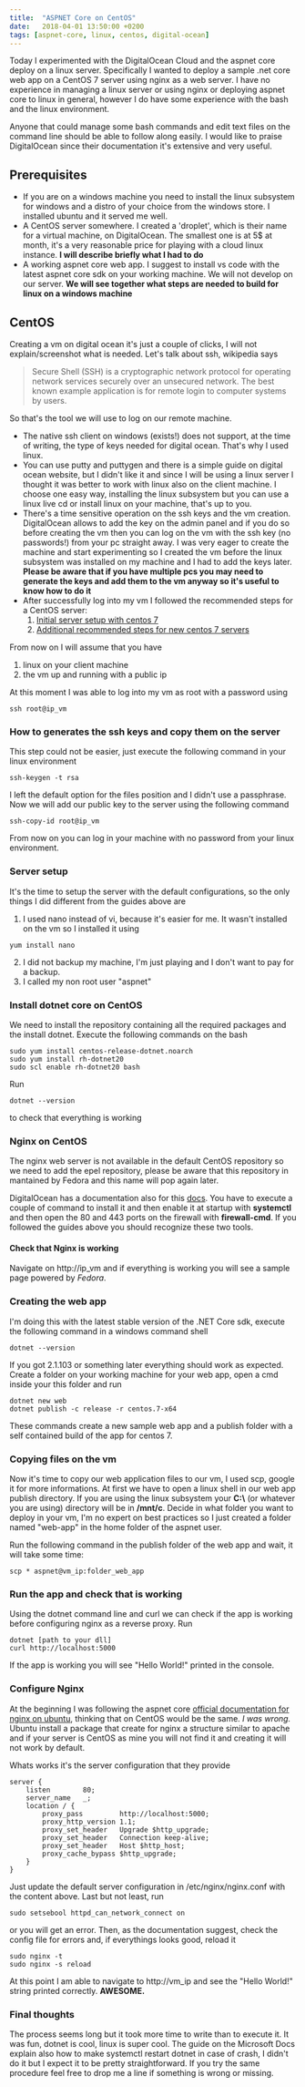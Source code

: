 ```yaml
---
title:  "ASPNET Core on CentOS"
date:   2018-04-01 13:50:00 +0200
tags: [aspnet-core, linux, centos, digital-ocean]
---
```

Today I experimented with the DigitalOcean Cloud and the aspnet core deploy on a linux server. Specifically I wanted to deploy a sample .net core web app on a CentOS 7 server using nginx as a web server. I have no experience in managing a linux server or using nginx or deploying aspnet core to linux in general, however I do have some experience with the bash and the linux environment. 

Anyone that could manage some bash commands and edit text files on the command line should be able to follow along easily. I would like to praise DigitalOcean since their documentation it's extensive and very useful.

## Prerequisites

* If you are on a windows machine you need to install the linux subsystem for windows and a distro of your choice from the windows store. I installed ubuntu and it served me well.
* A CentOS server somewhere. I created a 'droplet', which is their name for a virtual machine, on DigitalOcean. The smallest one is at 5$ at month, it's a very reasonable price for playing with a cloud linux instance. **I will describe briefly what I had to do**
* A working aspnet core web app. I suggest to install vs code with the latest aspnet core sdk on your working machine. We will not develop on our server. **We will see together what steps are needed to build for linux on a windows machine**

## CentOS

Creating a vm on digital ocean it's just a couple of clicks, I will not explain/screenshot what is needed. Let's talk about ssh, wikipedia says 

>Secure Shell (SSH) is a cryptographic network protocol for operating network services securely over an unsecured network. The best known example application is for remote login to computer systems by users.

So that's the tool we will use to log on our remote machine. 
* The native ssh client on windows (exists!) does not support, at the time of writing, the type of keys needed for digital ocean. That's why I used linux.
*  You can use putty and puttygen and there is a simple guide on digital ocean website, but I didn't like it and since I will be using a linux server I thought it was better to work with linux also on the client machine. I choose one easy way, installing the linux subsystem but you can use a linux live cd or install linux on your machine, that's up to you.
* There's a time sensitive operation on the ssh keys and the vm creation. DigitalOcean allows to add the key on the admin panel and if you do so before creating the vm then you can log on the vm with the ssh key (no passwords!) from your pc straight away. I was very eager to create the machine and start experimenting so I created the vm before the linux subsystem was installed on my machine and I had to add the keys later. **Please be aware that if you have multiple pcs you may need to generate the keys and add them to the vm anyway so it's useful to know how to do it**
* After successfully log into my vm I followed the recommended steps for a CentOS server:
    1. [Initial server setup with centos 7](https://www.digitalocean.com/community/tutorials/initial-server-setup-with-centos-7 "Initial server setup with centos 7") 
    2. [Additional recommended steps for new centos 7 servers](https://www.digitalocean.com/community/tutorials/additional-recommended-steps-for-new-centos-7-servers "Additional recommended steps for new centos 7 servers")

From now on I will assume that you have
1. linux on your client machine
2. the vm up and running with a public ip

At this moment I was able to log into my vm as root with a password using 
```
ssh root@ip_vm
```

### How to generates the ssh keys and copy them on the server
This step could not be easier, just execute the following command in your linux environment
```
ssh-keygen -t rsa
```
I left the default option for the files position and I didn't use a passphrase. Now we will add our public key to the server using the following command
```
ssh-copy-id root@ip_vm
```
From now on you can log in your machine with no password from your linux environment.

### Server setup

It's the time to setup the server with the default configurations, so the only things I did different from the guides above are
1. I used nano instead of vi, because it's easier for me. It wasn't installed on the vm so I installed it using
```
yum install nano
```
2. I did not backup my machine, I'm just playing and I don't want to pay for a backup.
3. I called my non root user "aspnet"

### Install dotnet core on CentOS
We need to install the repository containing all the required packages and the install dotnet. Execute the following commands on the bash

```
sudo yum install centos-release-dotnet.noarch
sudo yum install rh-dotnet20
sudo scl enable rh-dotnet20 bash
```
Run
```
dotnet --version
```
to check that everything is working

### Nginx on CentOS

The nginx web server is not available in the default CentOS repository so we need to add the epel repository, please be aware that this repository in mantained by Fedora and this name will pop again later.

DigitalOcean has a documentation also for this [docs](https://www.digitalocean.com/community/tutorials/how-to-install-nginx-on-centos-7). You have to execute a couple of command to install it and then enable it at startup with **systemctl** and then open the 80 and 443 ports on the firewall with **firewall-cmd**. If you followed the guides above you should recognize these two tools.

#### Check that Nginx is working

Navigate on http://ip_vm and if everything is working you will see a sample page powered by *Fedora*.

### Creating the web app

I'm doing this with the latest stable version of the .NET Core sdk, execute the following command in a windows command shell
```
dotnet --version
```
If you got 2.1.103 or something later everything should work as expected. Create a folder on your working machine for your web app, open a cmd inside your this folder and run
```
dotnet new web
dotnet publish -c release -r centos.7-x64
```
These commands create a new sample web app and a publish folder with a self contained build of the app for centos 7.

### Copying files on the vm

Now it's time to copy our web application files to our vm, I used scp, google it for more informations. At first we have to open a linux shell in our web app publish directory. If you are using the linux subsystem your **C:\\** (or whatever you are using) directory will be in **/mnt/c**. Decide in what folder you want to deploy in your vm, I'm no expert on best practices so I just created a folder named "web-app" in the home folder of the aspnet user.

Run the following command in the publish folder of the web app and wait, it will take some time:
```
scp * aspnet@vm_ip:folder_web_app
```

### Run the app and check that is working

Using the dotnet command line and curl we can check if the app is working before configuring nginx as a reverse proxy. Run
```
dotnet [path to your dll]
curl http://localhost:5000
```
If the app is working you will see "Hello World!" printed in the console.

### Configure Nginx

At the beginning I was following the aspnet core [official documentation for nginx on ubuntu](https://docs.microsoft.com/en-us/aspnet/core/host-and-deploy/linux-nginx?tabs=aspnetcore2x), thinking that on CentOS would be the same. *I was wrong.* Ubuntu install a package that create for nginx a structure similar to apache and if your server is CentOS as mine you will not find it and creating it will not work by default. 

Whats works it's the server configuration that they provide
```
server {
    listen        80;
    server_name   _;
    location / {
        proxy_pass         http://localhost:5000;
        proxy_http_version 1.1;
        proxy_set_header   Upgrade $http_upgrade;
        proxy_set_header   Connection keep-alive;
        proxy_set_header   Host $http_host;
        proxy_cache_bypass $http_upgrade;
    }
}
```

Just update the default server configuration in /etc/nginx/nginx.conf with the content above. Last but not least, run
```
sudo setsebool httpd_can_network_connect on
```
or you will get an error. Then, as the documentation suggest, check the config file for errors and, if everythings looks good, reload it
```
sudo nginx -t
sudo nginx -s reload
```
At this point I am able to navigate to http://vm_ip and see the "Hello World!" string printed correctly. **AWESOME.**

### Final thoughts

The process seems long but it took more time to write than to execute it. It was fun, dotnet is cool, linux is super cool. The guide on the Microsoft Docs explain also how to make systemctl restart dotnet in case of crash, I didn't do it but I expect it to be pretty straightforward. If you try the same procedure feel free to drop me a line if something is wrong or missing.
